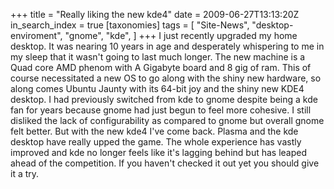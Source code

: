 +++
title = "Really liking the new kde4"
date = 2009-06-27T13:13:20Z
in_search_index = true
[taxonomies]
tags = [
	"Site-News",
	"desktop-enviroment",
	"gnome",
	"kde",
]
+++
I just recently upgraded my home desktop. It was nearing 10 years in age and desperately whispering to me in my sleep that it wasn't going to last much longer. The new machine is a Quad core AMD phenom with A Gigabyte board and 8 gig of ram. This of course necessitated a new OS to go along with the shiny new hardware, so along comes Ubuntu Jaunty with its 64-bit joy and the shiny new KDE4 desktop. I had previously switched from kde to gnome despite being a kde fan for years because gnome had just begun to feel more cohesive. I still disliked the lack of configurability as compared to gnome but overall gnome felt better. But with the new kde4 I've come back. Plasma and the kde desktop have really upped the game. The whole experience has vastly improved and kde no longer feels like it's lagging behind but has leaped ahead of the competition. If you haven't checked it out yet you should give it a try.
